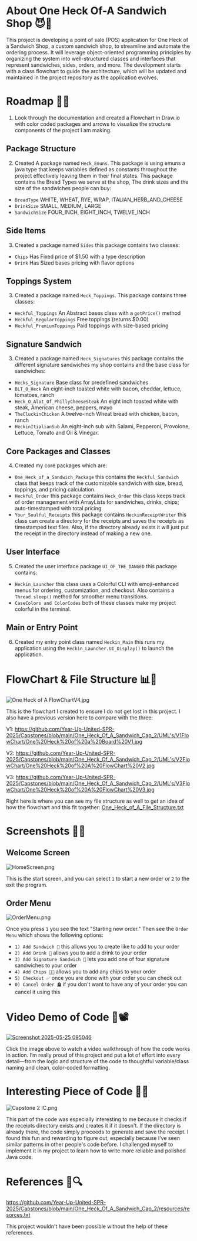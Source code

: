 # About One Heck Of-A Sandwich Shop 😈🥪
This project is developing a point of sale (POS) application for One Heck of a Sandwich Shop, a custom sandwich shop, to streamline and automate the ordering process. 
It will leverage object-oriented programming principles by organizing the system into well-structured classes and interfaces that represent sandwiches, sides, orders, and more. 
The development starts with a class flowchart to guide the architecture, which will be updated and maintained in the project repository as the application evolves.

# Roadmap 🚧🥪
1. Look through the documentation and created a Flowchart in Draw.io with color coded packages and arrows to visualize the structure components of the project I am making.

Package Structure
---
2. Created A package named `Heck_Emuns`. This package is using emuns a java type that keeps variables defined as constants throughout the project
effectively leaving them in their final states. This package contains the Bread Types we serve at the shop, The drink sizes and the size of the sandwiches 
people can buy:
* `BreadType` WHITE, WHEAT, RYE, WRAP, ITALIAN_HERB_AND_CHEESE
* `DrinkSize` SMALL, MEDIUM, LARGE
* `SandwichSize` FOUR_INCH, EIGHT_INCH, TWELVE_INCH

Side Items
---
3. Created a package named `Sides` this package contains two classes:
* `Chips` Has Fixed price of $1.50 with a type description
* `Drink` Has Sized bases pricing with flavor options

Toppings System
---
3. Created a package named `Heck_Toppings`. This package contains three classes:
* `Heckful_Toppings` An Abstract bases class with a `getPrice()` method 
* `Heckful_RegularToppings` Free toppings (returns $0.00)
* `Heckful_PremiumToppings` Paid toppings with size-based pricing

Signature Sandwich
---
3. Created a package named `Heck_Signatures` this package contains the different signature sandwiches my shop contains and the base class for sandwiches:
* `Hecks_Signature` Base class for predefined sandwiches
* `BLT_O_Heck` An eight-inch toasted white with bacon, cheddar, lettuce, tomatoes, ranch
* `Heck_O_Alot_Of_PhillyCheeseSteak` An eight inch toasted white with steak, American cheese, peppers, mayo
* `TheCluckinChicken` A twelve-inch Wheat bread with chicken, bacon, ranch
* `HeckinItialianSub` An eight-inch sub with Salami, Pepperoni, Provolone, Lettuce, Tomato and Oil & Vinegar.

Core Packages and Classes 
---
4. Created my core packages which are:
* `One_Heck_of_a_Sandwich_Package` this contains the `Heckful_Sandwich` class that keeps track of the customizable sandwich with size, bread, toppings, and pricing calculation.
* `Heckful_Order` this package contains `Heck_Order` this class keeps track of order management with ArrayLists for sandwiches, drinks, chips; auto-timestamped with total pricing
* `Your_Soulful_Receipts` this package contains `HeckinReceiptWriter` this class can create a directory for the receipts and saves the receipts as timestamped text files. Also, if the directory already exists it will just put the receipt in the directory instead of making a new one. 

User Interface
---
5. Created the user interface package `UI_OF_THE_DANGED` this package contains:
* `Heckin_Launcher` this class uses a Colorful CLI with emoji-enhanced menus for ordering, customization, and checkout. Also contains a `Thread.sleep()` method for smoother menu transitions.
* `CaseColors and ColorCodes` both of these classes make my project colorful in the terminal.

Main or Entry Point
---
6. Created my entry point class named `Heckin_Main` this runs my application using the `Heckin_Launcher.UI_Display()` to launch the application.

# FlowChart & File Structure 📊🥪
![One Heck of A FlowChartV4.jpg](UML%27s/v4%20FlowChart/One%20Heck%20of%20A%20FlowChartV4.jpg)

This is the flowchart I created to ensure I do not get lost in this project. I also have a previous version here to compare with the three: 

V1: https://github.com/Year-Up-United-SPR-2025/Capstones/blob/main/One_Heck_Of_A_Sandwich_Cap_2/UML's/V1FlowChart/One%20Heck%20of%20a%20Board%20V1.jpg

V2: https://github.com/Year-Up-United-SPR-2025/Capstones/blob/main/One_Heck_Of_A_Sandwich_Cap_2/UML's/V2FlowChart/One%20Heck%20of%20A%20FlowChart%20V2.jpg

V3: https://github.com/Year-Up-United-SPR-2025/Capstones/blob/main/One_Heck_Of_A_Sandwich_Cap_2/UML's/V3FlowChart/One%20Heck%20of%20A%20FlowChart%20V3.jpg

Right here is where you can see my file structure as well to get an idea of how the flowchart and this fit together:
[One_Heck_of_A_File_Structure.txt](One_Heck_of_A_File_Structure.txt)

# Screenshots 🥪📸

Welcome Screen
---
![HomeScreen.png](Screenshots/HomeScreen.png)

This is the start screen, and you can select `1` to start a new order or `2` to the exit the program.

Order Menu
---
![OrderMenu.png](Screenshots/OrderMenu.png)

Once you press `1` you see the text "Starting new order." Then see the `Order Menu` which shows the following options:
* `1) Add Sandwich 🥪`  this allows you to create like to add to your order
* `2) Add Drink 🍹` allows you to add a drink to your order
* `3) Add Signature Sandwich 📜` lets you add one of four signature sandwiches to your order
* `4) Add Chips 🥔🍠` allows you to add any chips to your order
* `5) Checkout ✅` once you are done with your order you can check out
* `0) Cancel Order 🪦` if you don't want to have any of your order you can cancel it using this


# Video Demo of Code 🥪📽️

[![Screenshot 2025-05-25 095046](https://github.com/user-attachments/assets/e7863657-f24f-434a-81d9-1c0b1f32f6f1)](https://youtu.be/Ia9SrZF1u5Y)

Click the image above to watch a video walkthrough of how the code works in action.
I’m really proud of this project and put a lot of effort into every detail—from the logic and structure of the code to thoughtful variable/class naming and clean, color-coded formatting.

# Interesting Piece of Code 🥪👀
![Capstone 2 IC.png](Screenshots/Capstone%202%20IC.png)

This part of the code was especially interesting to me because it checks if the receipts directory exists and creates it if it doesn't. 
If the directory is already there, the code simply proceeds to generate and save the receipt. I found this fun and rewarding to figure out, especially because I’ve seen similar patterns in other people's code before. 
I challenged myself to implement it in my project to learn how to write more reliable and polished Java code.

# References 🥪🔍
https://github.com/Year-Up-United-SPR-2025/Capstones/blob/main/One_Heck_Of_A_Sandwich_Cap_2/resources/resorces.txt

This project wouldn't have been possible without the help of these references.
